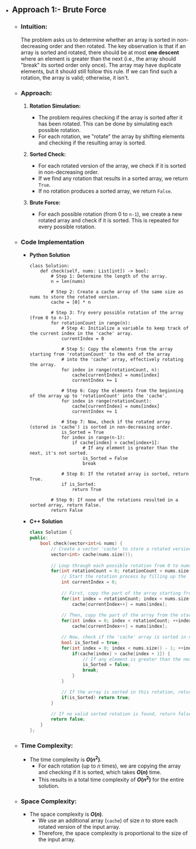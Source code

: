 - ## Approach 1:- Brute Force 
    - ### Intuition:
        The problem asks us to determine whether an array is sorted in non-decreasing order and then rotated. The key observation is that if an array is sorted and rotated, there should be at most **one descent** where an element is greater than the next (i.e., the array should "break" its sorted order only once). The array may have duplicate elements, but it should still follow this rule. If we can find such a rotation, the array is valid; otherwise, it isn't.

    - ### Approach:
        1. **Rotation Simulation:**
            - The problem requires checking if the array is sorted after it has been rotated. This can be done by simulating each possible rotation.
            - For each rotation, we "rotate" the array by shifting elements and checking if the resulting array is sorted.

        2. **Sorted Check:**
            - For each rotated version of the array, we check if it is sorted in non-decreasing order.
            - If we find any rotation that results in a sorted array, we return `True`.
            - If no rotation produces a sorted array, we return `False`.

        3. **Brute Force:**
            - For each possible rotation (from 0 to `n-1`), we create a new rotated array and check if it is sorted. This is repeated for every possible rotation.
    
    - ### Code Implementation
        - **Python Solution**
            ```python3 []
            class Solution:
                def check(self, nums: List[int]) -> bool:
                    # Step 1: Determine the length of the array.
                    n = len(nums)
                    
                    # Step 2: Create a cache array of the same size as nums to store the rotated version.
                    cache = [0] * n

                    # Step 3: Try every possible rotation of the array (from 0 to n-1).
                    for rotationCount in range(n):
                        # Step 4: Initialize a variable to keep track of the current index in the 'cache' array.
                        currentIndex = 0

                        # Step 5: Copy the elements from the array starting from 'rotationCount' to the end of the array
                        # into the 'cache' array, effectively rotating the array.
                        for index in range(rotationCount, n):
                            cache[currentIndex] = nums[index]
                            currentIndex += 1

                        # Step 6: Copy the elements from the beginning of the array up to 'rotationCount' into the 'cache'.
                        for index in range(rotationCount):
                            cache[currentIndex] = nums[index]
                            currentIndex += 1
                        
                        # Step 7: Now, check if the rotated array (stored in 'cache') is sorted in non-decreasing order.
                        is_Sorted = True
                        for index in range(n-1):
                            if cache[index] > cache[index+1]:
                                # If any element is greater than the next, it's not sorted.
                                is_Sorted = False
                                break
                        
                        # Step 8: If the rotated array is sorted, return True.
                        if is_Sorted:
                            return True
                    
                    # Step 9: If none of the rotations resulted in a sorted array, return False.
                    return False
            ```
        - **C++ Solution**
            ```cpp []
            class Solution {
            public:
                bool check(vector<int>& nums) {
                    // Create a vector 'cache' to store a rotated version of the input array 'nums'.
                    vector<int> cache(nums.size());
                    
                    // Loop through each possible rotation from 0 to nums.size() - 1.
                    for(int rotationCount = 0; rotationCount < nums.size(); ++rotationCount) {
                        // Start the rotation process by filling up the 'cache' array.
                        int currentIndex = 0;
                        
                        // First, copy the part of the array starting from 'rotationCount' to the end into 'cache'.
                        for(int index = rotationCount; index < nums.size(); ++index)
                            cache[currentIndex++] = nums[index];
                        
                        // Then, copy the part of the array from the start up to 'rotationCount' into 'cache' after the first part.
                        for(int index = 0; index < rotationCount; ++index)
                            cache[currentIndex++] = nums[index];

                        // Now, check if the 'cache' array is sorted in non-decreasing order.
                        bool is_Sorted = true;
                        for(int index = 0; index < nums.size() - 1; ++index) {
                            if(cache[index] > cache[index + 1]) {
                                // If any element is greater than the next, the array is not sorted.
                                is_Sorted = false;
                                break;
                            }
                        }

                        // If the array is sorted in this rotation, return true.
                        if(is_Sorted) return true;
                    }

                    // If no valid sorted rotation is found, return false.
                    return false;
                }
            };
            ```

    - ### Time Complexity:
        - The time complexity is **$O(n^2)$**.
            - For each rotation (up to $n$ times), we are copying the array and checking if it is sorted, which takes **$O(n)$** time.
            - This results in a total time complexity of **$O(n^2)$** for the entire solution.

    - ### Space Complexity:
        - The space complexity is **$O(n)$**.
            - We use an additional array (`cache`) of size $n$ to store each rotated version of the input array.
            - Therefore, the space complexity is proportional to the size of the input array.